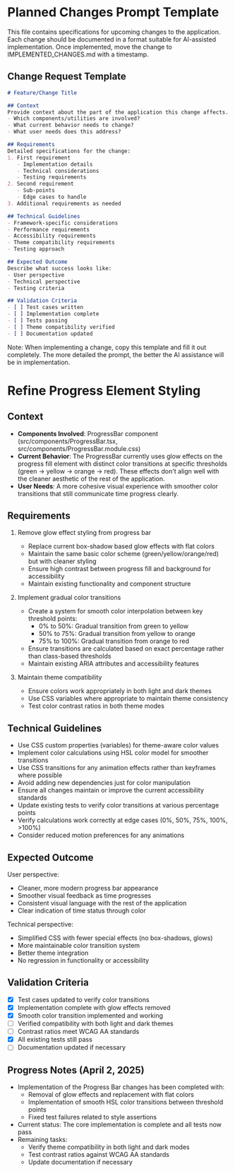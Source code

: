 # Planned Changes Prompt Template
This file contains specifications for upcoming changes to the application. Each change should be documented in a format suitable for AI-assisted implementation. Once implemented, move the change to IMPLEMENTED_CHANGES.md with a timestamp.

## Change Request Template
```markdown
# Feature/Change Title

## Context
Provide context about the part of the application this change affects.
- Which components/utilities are involved?
- What current behavior needs to change?
- What user needs does this address?

## Requirements
Detailed specifications for the change:
1. First requirement
   - Implementation details
   - Technical considerations
   - Testing requirements
2. Second requirement
   - Sub-points
   - Edge cases to handle
3. Additional requirements as needed

## Technical Guidelines
- Framework-specific considerations
- Performance requirements
- Accessibility requirements
- Theme compatibility requirements
- Testing approach

## Expected Outcome
Describe what success looks like:
- User perspective
- Technical perspective
- Testing criteria

## Validation Criteria
- [ ] Test cases written
- [ ] Implementation complete
- [ ] Tests passing
- [ ] Theme compatibility verified
- [ ] Documentation updated
```

Note: When implementing a change, copy this template and fill it out completely. The more detailed the prompt, the better the AI assistance will be in implementation.

# Refine Progress Element Styling

## Context
- **Components Involved**: ProgressBar component (src/components/ProgressBar.tsx, src/components/ProgressBar.module.css)
- **Current Behavior**: The ProgressBar currently uses glow effects on the progress fill element with distinct color transitions at specific thresholds (green → yellow → orange → red). These effects don't align well with the cleaner aesthetic of the rest of the application.
- **User Needs**: A more cohesive visual experience with smoother color transitions that still communicate time progress clearly.

## Requirements
1. Remove glow effect styling from progress bar
   - Replace current box-shadow based glow effects with flat colors
   - Maintain the same basic color scheme (green/yellow/orange/red) but with cleaner styling
   - Ensure high contrast between progress fill and background for accessibility
   - Maintain existing functionality and component structure

2. Implement gradual color transitions
   - Create a system for smooth color interpolation between key threshold points:
     - 0% to 50%: Gradual transition from green to yellow
     - 50% to 75%: Gradual transition from yellow to orange
     - 75% to 100%: Gradual transition from orange to red
   - Ensure transitions are calculated based on exact percentage rather than class-based thresholds
   - Maintain existing ARIA attributes and accessibility features

3. Maintain theme compatibility
   - Ensure colors work appropriately in both light and dark themes
   - Use CSS variables where appropriate to maintain theme consistency
   - Test color contrast ratios in both theme modes

## Technical Guidelines
- Use CSS custom properties (variables) for theme-aware color values
- Implement color calculations using HSL color model for smoother transitions
- Use CSS transitions for any animation effects rather than keyframes where possible
- Avoid adding new dependencies just for color manipulation
- Ensure all changes maintain or improve the current accessibility standards
- Update existing tests to verify color transitions at various percentage points
- Verify calculations work correctly at edge cases (0%, 50%, 75%, 100%, >100%)
- Consider reduced motion preferences for any animations

## Expected Outcome

User perspective:
- Cleaner, more modern progress bar appearance
- Smoother visual feedback as time progresses
- Consistent visual language with the rest of the application
- Clear indication of time status through color

Technical perspective:
- Simplified CSS with fewer special effects (no box-shadows, glows)
- More maintainable color transition system
- Better theme integration
- No regression in functionality or accessibility

## Validation Criteria
- [x] Test cases updated to verify color transitions
- [x] Implementation complete with glow effects removed
- [x] Smooth color transition implemented and working
- [ ] Verified compatibility with both light and dark themes
- [ ] Contrast ratios meet WCAG AA standards
- [x] All existing tests still pass
- [ ] Documentation updated if necessary

## Progress Notes (April 2, 2025)
- Implementation of the Progress Bar changes has been completed with:
  - Removal of glow effects and replacement with flat colors
  - Implementation of smooth HSL color transitions between threshold points
  - Fixed test failures related to style assertions
- Current status: The core implementation is complete and all tests now pass
- Remaining tasks:
  - Verify theme compatibility in both light and dark modes
  - Test contrast ratios against WCAG AA standards
  - Update documentation if necessary
